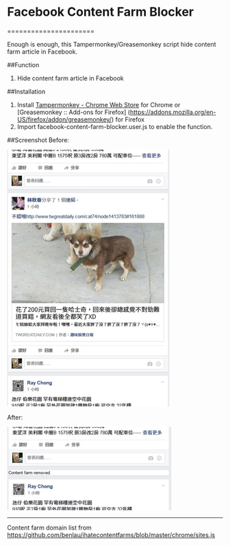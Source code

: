 # Facebook Content Farm Blocker
======================

Enough is enough, this Tampermonkey/Greasemonkey script hide content farm article in Facebook. 

##Function
1. Hide content farm article in Facebook

##Installation

1. Install [Tampermonkey - Chrome Web Store](https://chrome.google.com/webstore/detail/opjaibbmmpldcncnbbglondckfnokfpm?hl=zh-TW) for Chrome or [Greasemonkey :: Add-ons for Firefox] (https://addons.mozilla.org/en-US/firefox/addon/greasemonkey/) for Firefox
2. Import facebook-content-farm-blocker.user.js to enable the function.

##Screenshot
Before:

![Before](https://github.com/Xelio/Facebook-Content-Farm-Blocker/raw/master/fbcfb_before.jpg)

After:

![After](https://github.com/Xelio/Facebook-Content-Farm-Blocker/raw/master/fbcfb_after.jpg)

----------
Content farm domain list from https://github.com/benlau/ihatecontentfarms/blob/master/chrome/sites.js
